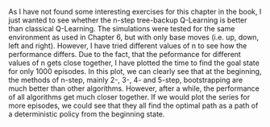 As I have not found some interesting exercises for this chapter in the book, I just wanted to see whether 
the n-step tree-backup Q-Learning is better than classical Q-Learning. The simulations were tested
for the same environment as used in Chapter 6, but with only base moves (i.e. up, down, left and right).
However, I have tried different values of n to see how the performance differs. Due to the fact, that 
the peformance for different values of n gets close together, I have plotted the time to find
the goal state for only 1000 episodes. In this plot, we can clearly see that at the beginning,
the methods of n-step, mainly 2-, 3-, 4- and 5-step, bootstrapping are much better than other 
algorithms. However, after a while, the performance of all algorithms get much closer together.
If we would plot the series for more episodes, we could see that they all find the optimal path
as a path of a deterministic policy from the beginning state.


